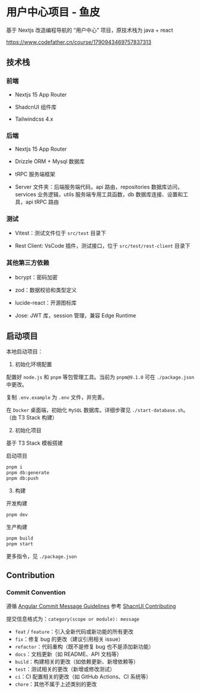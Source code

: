 # 用户中心项目 - 鱼皮

基于 Nextjs 改造编程导航的 “用户中心” 项目，原技术栈为 java + react

https://www.codefather.cn/course/1790943469757837313

## 技术栈

### 前端

- Nextjs 15 App Router

- ShadcnUI 组件库

- Tailwindcss 4.x

### 后端

- Nextjs 15 App Router

- Drizzle ORM + Mysql 数据库

- tRPC 服务端框架

- Server 文件夹：后端服务端代码，api 路由，repositories 数据库访问，services 业务逻辑，utils 服务端专用工具函数，db 数据库连接、设置和工具，api tRPC 路由

### 测试

- Vitest：测试文件位于 `src/test` 目录下

- Rest Client: VsCode 插件，测试接口，位于 `src/test/rest-client` 目录下

### 其他第三方依赖

- bcrypt：密码加密

- zod：数据校验和类型定义

- lucide-react：开源图标库

- Jose: JWT 库，session 管理，兼容 Edge Runtime

## 启动项目

本地启动项目：

1. 初始化环境配置

配置好 `node.js` 和 `pnpm` 等包管理工具。当前为 `pnpm@9.1.0` 可在 `./package.json` 中更改。

复制 `.env.example` 为 `.env` 文件，并完善。

在 `Docker` 桌面端，初始化 `MySQL` 数据库。详细步骤见 `./start-database.sh`。（由 T3 Stack 构建）

2. 初始化项目

基于 T3 Stack 模板搭建

启动项目

```bash
pnpm i
pnpm db:generate
pnpm db:push
```

3. 构建

开发构建

```bash
pnpm dev
```

生产构建

```bash
pnpm build
pnpm start
```

更多指令，见 `./package.json`

## Contribution

### Commit Convention

遵循 [Angular Commit Message Guidelines](https://github.com/angular/angular/blob/22b96b9/CONTRIBUTING.md#-commit-message-guidelines) 参考 [ShacnUI Contributing](https://github.com/shadcn-ui/ui/blob/main/CONTRIBUTING.md#commit-convention)

提交信息格式为：`category(scope or module): message`

- `feat` / `feature`：引入全新代码或新功能的所有更改
- `fix`：修复 bug 的更改（建议引用相关 issue）
- `refactor`：代码重构（既不是修复 bug 也不是添加新功能）
- `docs`：文档更新（如 README、API 文档等）
- `build`：构建相关的更改（如依赖更新、新增依赖等）
- `test`：测试相关的更改（新增或修改测试）
- `ci`：CI 配置相关的更改（如 GitHub Actions、CI 系统等）
- `chore`：其他不属于上述类别的更改
